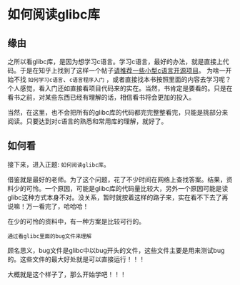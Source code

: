 # 如何阅读glibc库

## 缘由

之所以看glibc库，是因为想学习c语言。学习c语言，最好的办法，就是直接上代码。于是在知乎上找到了这样一个帖子[请推荐一些小型c语言开源项目](https://www.zhihu.com/question/20792016)。
为啥一开始不找 `如何学习c语言`、`c语言程序入门` ，或者直接找本书按照里面的内容去学习呢？个人感觉，看入门还如直接看项目代码来的实在。当然，书肯定是要看的。只是在看书之前，对某些东西已经有理解的话，相信看书将会更加的投入。

当然，在这里，也不会把所有的glibc库的代码都完完整整看完，只能是挑部分来阅读。只要达到对c语言的熟悉和常用库的理解，就好了。

## 如何看

接下来，进入正题: `如何阅读glibc库`。

借鉴就是最好的老师。为了这个问题，花了不少时间在网络上查找答案。结果，资料少的可怜。一个原因，可能是glibc库的代码量比较大，另外一个原因可能是读glibc这种方式本身不对。没关系，暂时就按着这样的路子来，实在看不下去了再说嘛！万一看完了，哈哈哈！

在少的可怜的资料中，有一种方案是比较可行的。

`通过看glibc里面的bug文件来理解`

顾名思义，bug文件是glibc中以bug开头的文件，这些文件主要是用来测试bug的。这些文件的最大好处就是可以直接运行！！！

大概就是这个样子了，那么开始学吧！！！